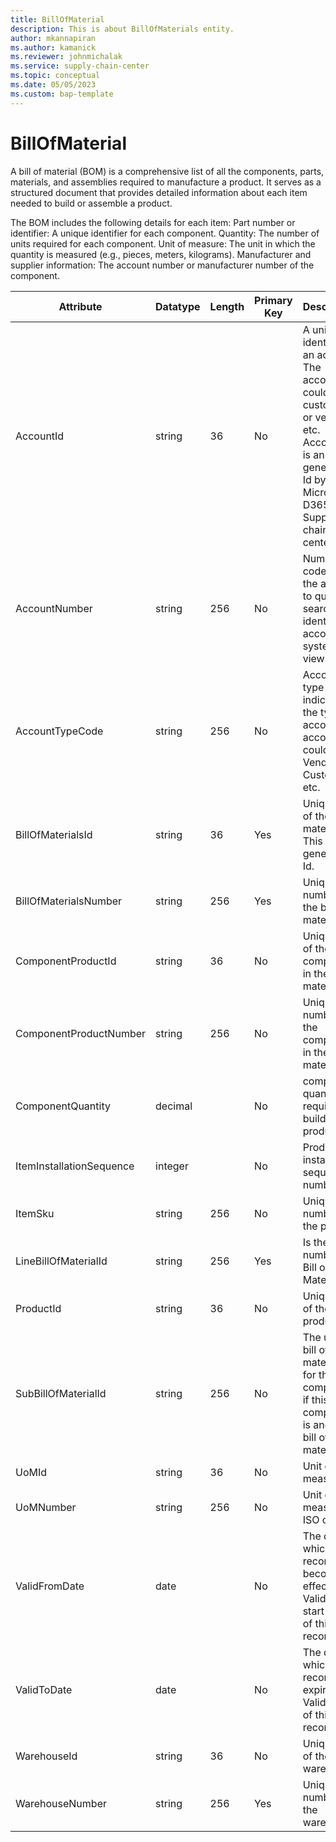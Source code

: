 ```yaml
---
title: BillOfMaterial
description: This is about BillOfMaterials entity.
author: mkannapiran
ms.author: kamanick
ms.reviewer: johnmichalak
ms.service: supply-chain-center
ms.topic: conceptual
ms.date: 05/05/2023
ms.custom: bap-template
---
```


# **BillOfMaterial**

A bill of material (BOM) is a comprehensive list of all the components, parts, materials, and assemblies required to manufacture a product. It serves as a structured document that provides detailed information about each item needed to build or assemble a product.

The BOM includes the following details for each item:
Part number or identifier: A unique identifier for each component.
Quantity: The number of units required for each component.
Unit of measure: The unit in which the quantity is measured (e.g., pieces, meters, kilograms).
Manufacturer and supplier information: The account number or manufacturer number of the component.



|	Attribute	|	Datatype	|	Length	|	Primary Key	|	Description	|
|---------------|--------|------|----------|-----------|
|	AccountId	|	string	|	36	|	No	|	A unique identifier of an account. The account could be a customer or vendor etc. AccountId is an auto generated Id by Microsoft D365 or Supply chain center. 	|
|	AccountNumber	|	string	|	256	|	No	|	Number or code for the account to quickly search and identify the account in system views.	|
|	AccountTypeCode	|	string	|	256	|	No	|	Account type code indicates the type of account. An account could be Vendor, Customer etc.	|
|	BillOfMaterialsId	|	string	|	36	|	Yes	|	Unique id of the bill of materials. This is auto generated Id.	|
|	BillOfMaterialsNumber	|	string	|	256	|	Yes	|	Unique number of the bill of materials. 	|
|	ComponentProductId	|	string	|	36	|	No	|	Unique Id of the component in the bill of material	|
|	ComponentProductNumber	|	string	|	256	|	No	|	Unique number of the component in the bill of material. 	|
|	ComponentQuantity	|	decimal	|		|	No	|	component quantity required to build the product	|
|	ItemInstallationSequence	|	integer	|		|	No	|	Product installation sequence number	|
|	ItemSku	|	string	|	256	|	No	|	Unique number of the product	|
|	LineBillOfMaterialId	|	string	|	256	|	Yes	|	Is the item number of Bill of Materials. 	|
|	ProductId	|	string	|	36	|	No	|	Unique Id of the product	|
|	SubBillOfMaterialId	|	string	|	256	|	No	|	The unique bill of material Id for this component if this component is another bill of material	|
|	UoMId	|	string	|	36	|	No	|	Unit of measure Id	|
|	UoMNumber	|	string	|	256	|	No	|	Unit of measure ISO code	|
|	ValidFromDate	|	date	|		|	No	|	The date by which this record becomes effective. Validity start date of this record	|
|	ValidToDate	|	date	|		|	No	|	The date by which this record expires. Validity end of this record	|
|	WarehouseId	|	string	|	36	|	No	|	Unique id of the warehouse	|
|	WarehouseNumber	|	string	|	256	|	Yes	|	Unique number of the warehouse	|
